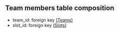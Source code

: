 ## Team members table composition
- team_id: foreign key [(Teams)](databases/database_table_composition/teams-table.md)
- slot_id: foreign key [(Slots)](databases/database_table_composition/slots-table.md)